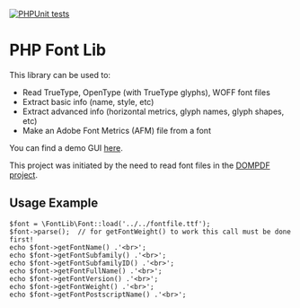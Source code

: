 [![PHPUnit tests](https://github.com/dompdf/php-font-lib/actions/workflows/phpunit.yml/badge.svg)](https://github.com/dompdf/php-font-lib/actions/workflows/phpunit.yml)

# PHP Font Lib

This library can be used to:
 * Read TrueType, OpenType (with TrueType glyphs), WOFF font files
 * Extract basic info (name, style, etc)
 * Extract advanced info (horizontal metrics, glyph names, glyph shapes, etc)
 * Make an Adobe Font Metrics (AFM) file from a font

You can find a demo GUI [here](http://pxd.me/php-font-lib/www/font_explorer.html).

This project was initiated by the need to read font files in the [DOMPDF project](https://github.com/dompdf/dompdf).

Usage Example
-------------

```
$font = \FontLib\Font::load('../../fontfile.ttf');
$font->parse();  // for getFontWeight() to work this call must be done first!
echo $font->getFontName() .'<br>';
echo $font->getFontSubfamily() .'<br>';
echo $font->getFontSubfamilyID() .'<br>';
echo $font->getFontFullName() .'<br>';
echo $font->getFontVersion() .'<br>';
echo $font->getFontWeight() .'<br>';
echo $font->getFontPostscriptName() .'<br>';
```